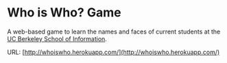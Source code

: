 Who is Who? Game
===============

A web-based game to learn the names and faces of current students at the [UC Berkeley School of Information](http://ischool.berkeley.edu).

URL: [http://whoiswho.herokuapp.com/](http://whoiswho.herokuapp.com/)
